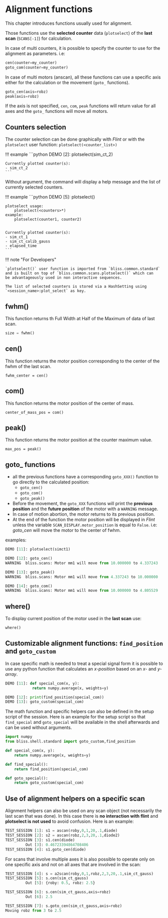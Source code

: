 # Alignment functions

This chapter introduces functions usually used for alignment.

Those functions use the **selected counter** data (`plotselect`) of the **last
scan** (`SCANS[-1]`) for calculation.

In case of multi counters, it is possible to specify the counter to use
for the alignment as parameters. i.e:

```python
cen(counter=my_counter)
goto_com(counter=my_counter)
```

In case of multi motors (anscan), all these functions can use a specific
axis either for the calculation or the movement (`goto_` functions).

```python
goto_cen(axis=robz)
peak(axis=robz)
```

If the axis is not specified, `cen`, `com`, `peak` functions will return value for
all axes and the `goto_` functions will move all motors.

## Counters selection

The counter selection can be done graphically with *Flint* or with the
`plotselect` user function: `plotselect(<counter_list>)`


!!! example
    ```python
    DEMO [2]: plotselect(sim_ct_2)
    
    Currently plotted counter(s):
    - sim_ct_2
    ```

Without argument, the command will display a help message and the list of
currently selected counters.

!!! example
    ```python
    DEMO [5]: plotselect()
    
    plotselect usage:
        plotselect(<counters>*)
    example:
        plotselect(counter1, counter2)
    
    
    Currently plotted counter(s):
    - sim_ct_1
    - sim_ct_calib_gauss
    - elapsed_time
    ```


!!! note "For Developers"

    `plotselect()` user function is imported from `bliss.common.standard`
    and is built on top of `bliss.common.scans.plotselect()` which can
    be advantageously used in non interactive sequences.
    
    The list of selected counters is stored via a HashSetting using
    `<session_name>:plot_select` as key.

## fwhm()

This function returns th Full Width at Half of the Maximum of data of last scan.

```python
size = fwhm()
```

## cen()

This function returns the motor position corresponding to the center of the fwhm
of the last scan.
```
fwhm_center = cen()
```

## com()

This function returns the motor position of the center of mass.
```
center_of_mass_pos = com()
```

## peak()

This function returns the motor position at the counter maximum value.
```
max_pos = peak()
```

## goto_ functions

* all the previous functions have a corresponding `goto_XXX()` function
to go directly to the calculated position:
    * `goto_cen()`
    * `goto_com()`
    * `goto_peak()`
* Before the movement, the `goto_XXX` functions will print the **previous position** and
the **future position** of the motor with a `WARNING` message.
* In case of motion abortion, the motor returns to its previous
position.
* At the end of the function the motor position will be displayed in
*Flint* unless the variable `SCAN_DISPLAY.motor_position` is equal
to `False`.  i.e: *goto_cen* will move the motor to the center of
fwhm.


examples:
```python
DEMO [11]: plotselect(simct1)

DEMO [12]: goto_cen()
WARNING  bliss.scans: Motor mm1 will move from 10.000000 to 4.337243

DEMO [13]: goto_peak()
WARNING  bliss.scans: Motor mm1 will move from 4.337243 to 10.000000

DEMO [14]: goto_com()
WARNING  bliss.scans: Motor mm1 will move from 10.000000 to 4.805529
```

## where()

To display current position of the motor used in the **last scan** use:
```python
where()
```

## Customizable alignment functions: `find_position` and `goto_custom`

In case specific math is needed to treat a special signal form it is
possible to use any python function that calculates an *x-position* based
on an *x-* and *y-array*.

```python
DEMO [11]: def special_com(x, y):
            return numpy.average(x, weights=y)

DEMO [12]: print(find_position(special_com))
DEMO [13]: goto_custom(special_com)
```

The math function and specific helpers can also be defined in the
setup script of the session. Here is an example for the setup script
so that `find_special` and `goto_special` will be available in the shell 
afterwards and can be used without arguments.

```python
import numpy
from bliss.shell.standard import goto_custom,find_position

def special_com(x, y):
    return numpy.average(x, weights=y)

def find_special():
    return find_position(special_com)

def goto_special():
    return goto_custom(special_com)
```


## Use of alignment helpers on a specific scan

Alignment helpers can also be used on any scan object (not necessarily the
last scan that was done). In this case there is **no interaction with flint** 
and **plotselect is not used** to avoid confusion. Here is an example:

```python
TEST_SESSION [1]: s1 = ascan(roby,0,1,20,.1,diode)
TEST_SESSION [2]: s2 = ascan(robz,2,3,20,.1,diode2)
TEST_SESSION [3]: s1.cen(diode)
         Out [3]: 0.46723394864708406
TEST_SESSION [4]: s1.goto_cen(diode)
```

For scans that involve multiple axes it is also possible to operate only
on one specific axis and not on all axes that are involved in the scan:

```python
TEST_SESSION [4]: s = a2scan(roby,0,1,robz,2,3,20,.1,sim_ct_gauss)
TEST_SESSION [5]: s.cen(sim_ct_gauss)
         Out [5]: {roby: 0.5, robz: 2.5}

TEST_SESSION [6]: s.cen(sim_ct_gauss,axis=robz)
         Out [6]: 2.5

TEST_SESSION [7]: s.goto_cen(sim_ct_gauss,axis=robz)
Moving robz from 3 to 2.5
```
